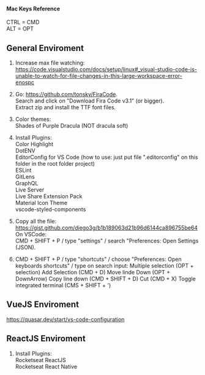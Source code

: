 #### Mac Keys Reference
CTRL = CMD  
ALT = OPT

General Enviroment
------------------

1. Increase max file watching: https://code.visualstudio.com/docs/setup/linux#_visual-studio-code-is-unable-to-watch-for-file-changes-in-this-large-workspace-error-enospc

2. Go: https://github.com/tonsky/FiraCode.  
Search and click on "Download Fira Code v3.1" (or bigger).  
Extract zip and install the TTF font files.

3. Color themes:  
Shades of Purple
Dracula (NOT dracula soft)

4. Install Plugins:  
Color Highlight  
DotENV  
EditorConfig for VS Code (how to use: just put file ".editorconfig" on this folder in the root folder project)  
ESLint  
GitLens  
GraphQL  
Live Server  
Live Share Extension Pack  
Material Icon Theme  
vscode-styled-components  

5. Copy all the file: https://gist.github.com/diego3g/b1b189063d21b96d6144ca896755be64  
On VSCode:  
CMD + SHIFT + P / type "settings" / search "Preferences: Open Settings (JSON).  

6. CMD + SHIFT + P / type "shortcuts" / choose "Preferences: Open keyboards shortcuts" / type on search input:
Multiple selection (OPT + selection)
Add Selection (CMD + D)
Move linde Down (OPT + DownArrow)
Copy line down (CMD + SHIFT + D)
Cut (CMD + X)
Toggle integrated terminal (CMS + SHIFT + ')


VueJS Enviroment
----------------
https://quasar.dev/start/vs-code-configuration


ReactJS Enviroment
------------------
1. Install Plugins:  
Rocketseat ReactJS  
Rocketseat React Native  
